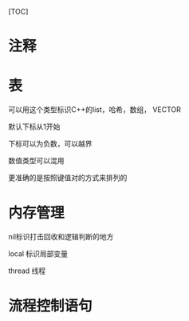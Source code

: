 [TOC]

# 注释





# 表

可以用这个类型标识C++的list，哈希，数组， VECTOR

默认下标从1开始

下标可以为负数，可以越界

数值类型可以混用

更准确的是按照键值对的方式来排列的



# 内存管理

nil标识打击回收和逻辑判断的地方

local 标识局部变量



thread 线程





# 流程控制语句

